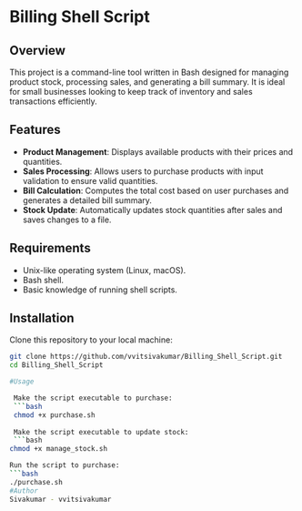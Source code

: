 # Billing Shell Script

## Overview

This project is a command-line tool written in Bash designed for managing product stock, processing sales, and generating a bill summary. It is ideal for small businesses looking to keep track of inventory and sales transactions efficiently.

## Features

- **Product Management**: Displays available products with their prices and quantities.
- **Sales Processing**: Allows users to purchase products with input validation to ensure valid quantities.
- **Bill Calculation**: Computes the total cost based on user purchases and generates a detailed bill summary.
- **Stock Update**: Automatically updates stock quantities after sales and saves changes to a file.

## Requirements

- Unix-like operating system (Linux, macOS).
- Bash shell.
- Basic knowledge of running shell scripts.

## Installation

   Clone this repository to your local machine:
   ```bash
   git clone https://github.com/vvitsivakumar/Billing_Shell_Script.git
   cd Billing_Shell_Script

#Usage

    Make the script executable to purchase:
    ```bash
    chmod +x purchase.sh
    
    Make the script executable to update stock:
    ```bash
   chmod +x manage_stock.sh
   
   Run the script to purchase:
   ```bash
   ./purchase.sh
#Author
Sivakumar - vvitsivakumar



